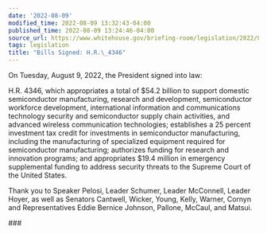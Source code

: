 ```yaml
---
date: '2022-08-09'
modified_time: 2022-08-09 13:32:43-04:00
published_time: 2022-08-09 13:24:46-04:00
source_url: https://www.whitehouse.gov/briefing-room/legislation/2022/08/09/bills-signed-h-r-4346/
tags: legislation
title: "Bills Signed: H.R.\_4346"
---
```

 
On Tuesday, August 9, 2022, the President signed into law:

H.R. 4346, which appropriates a total of $54.2 billion to support
domestic semiconductor manufacturing, research and development,
semiconductor workforce development, international information and
communications technology security and semiconductor supply chain
activities, and advanced wireless communication technologies;
establishes a 25 percent investment tax credit for investments in
semiconductor manufacturing, including the manufacturing of specialized
equipment required for semiconductor manufacturing; authorizes funding
for research and innovation programs; and appropriates $19.4 million in
emergency supplemental funding to address security threats to the
Supreme Court of the United States.  
  
Thank you to Speaker Pelosi, Leader Schumer, Leader McConnell, Leader
Hoyer, as well as Senators Cantwell, Wicker, Young, Kelly, Warner,
Cornyn and Representatives Eddie Bernice Johnson, Pallone, McCaul, and
Matsui.

\###
